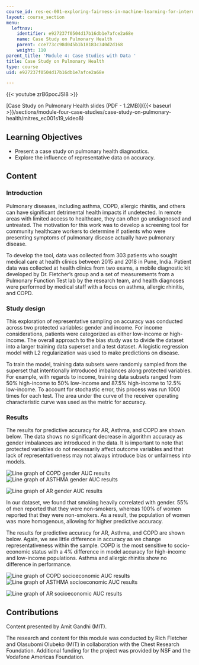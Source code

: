 ```yaml
---
course_id: res-ec-001-exploring-fairness-in-machine-learning-for-international-development-spring-2020
layout: course_section
menu:
  leftnav:
    identifier: e927237f0504d17b16db1e7afce2a68e
    name: Case Study on Pulmonary Health
    parent: cce773cc98d045b1b18183c340d2d168
    weight: 110
parent_title: 'Module 4: Case Studies with Data '
title: Case Study on Pulmonary Health
type: course
uid: e927237f0504d17b16db1e7afce2a68e

---
```


{{< youtube zrB6pocJSI8 >}}

[Case Study on Pulmonary Health slides (PDF - 1.2MB)]({{< baseurl >}}/sections/module-four-case-studies/case-study-on-pulmonary-health/mitres_ec001s19_video8)

Learning Objectives
-------------------

*   Present a case study on pulmonary health diagnostics.
*   Explore the influence of representative data on accuracy.

Content
-------

### Introduction

Pulmonary diseases, including asthma, COPD, allergic rhinitis, and others can have significant detrimental health impacts if undetected. In remote areas with limited access to healthcare, they can often go undiagnosed and untreated. The motivation for this work was to develop a screening tool for community healthcare workers to determine if patients who were presenting symptoms of pulmonary disease actually have pulmonary disease.

To develop the tool, data was collected from 303 patients who sought medical care at health clinics between 2015 and 2018 in Pune, India. Patient data was collected at health clinics from two exams, a mobile diagnostic kit developed by Dr. Fletcher’s group and a set of measurements from a Pulmonary Function Test lab by the research team, and health diagnoses were performed by medical staff with a focus on asthma, allergic rhinitis, and COPD.

### Study design

This exploration of representative sampling on accuracy was conducted across two protected variables: gender and income. For income considerations, patients were categorized as either low-income or high-income. The overall approach to the bias study was to divide the dataset into a larger training data superset and a test dataset. A logistic regression model with L2 regularization was used to make predictions on disease.

To train the model, training data subsets were randomly sampled from the superset that intentionally introduced imbalances along protected variables. For example, with regards to income, training data subsets ranged from 50% high-income to 50% low-income and 87.5% high-income to 12.5% low-income. To account for stochastic error, this process was run 1000 times for each test. The area under the curve of the receiver operating characteristic curve was used as the metric for accuracy.

### Results

The results for predictive accuracy for AR, Asthma, and COPD are shown below. The data shows no significant decrease in algorithm accuracy as gender imbalances are introduced in the data. It is important to note that protected variables do not necessarily affect outcome variables and that lack of representativeness may not always introduce bias or unfairness into models.

![Line graph of COPD gender AUC results](/coursemedia/res-ec-001-exploring-fairness-in-machine-learning-for-international-development-spring-2020/9d6be4384779f0f744a2b50d3ca6ca79_RES-EC-001-pulmonary1.png) ![Line graph of ASTHMA gender AUC results](/coursemedia/res-ec-001-exploring-fairness-in-machine-learning-for-international-development-spring-2020/9458205b359ce582a6976cbf2e4a6730_RES-EC-001-pulmonary2.png)

![Line graph of AR gender AUC results](/coursemedia/res-ec-001-exploring-fairness-in-machine-learning-for-international-development-spring-2020/754120208bbb183ef2803be548f8fb29_RES-EC-001-pulmonary3.png)

In our dataset, we found that smoking heavily correlated with gender. 55% of men reported that they were non-smokers, whereas 100% of women reported that they were non-smokers. As a result, the population of women was more homogenous, allowing for higher predictive accuracy.

The results for predictive accuracy for AR, Asthma, and COPD are shown below. Again, we see little difference in accuracy as we change representativeness within the sample. COPD is the most sensitive to socio-economic status with a 4% difference in model accuracy for high-income and low-income populations. Asthma and allergic rhinitis show no difference in performance.

![Line graph of COPD socioeconomic AUC results](/coursemedia/res-ec-001-exploring-fairness-in-machine-learning-for-international-development-spring-2020/7e01d3502235ed6dd5d6f688ee09d5af_RES-EC-001-pulmonary4.png) ![Line graph of ASTHMA socioeconomic AUC results](/coursemedia/res-ec-001-exploring-fairness-in-machine-learning-for-international-development-spring-2020/b32fee0c85808c6e7fecc52fae12bd10_RES-EC-001-pulmonary5.png)

![Line graph of AR socioeconomic AUC results](/coursemedia/res-ec-001-exploring-fairness-in-machine-learning-for-international-development-spring-2020/b28142293e061ad2fc79aa3ddbbd33aa_RES-EC-001-pulmonary6.png)

Contributions
-------------

Content presented by Amit Gandhi (MIT).

The research and content for this module was conducted by Rich Fletcher and Olasubomi Olubeko (MIT) in collaboration with the Chest Research Foundation. Additional funding for the project was provided by NSF and the Vodafone Americas Foundation.